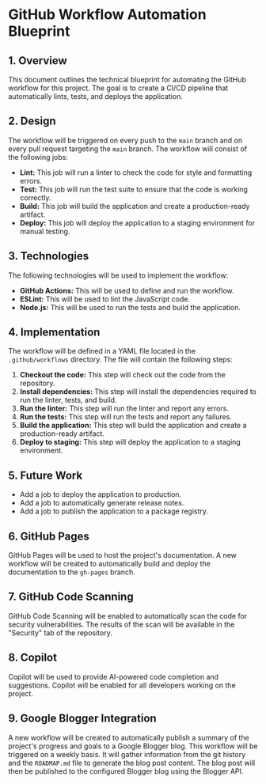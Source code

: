 # GitHub Workflow Automation Blueprint

## 1. Overview

This document outlines the technical blueprint for automating the GitHub workflow for this project. The goal is to create a CI/CD pipeline that automatically lints, tests, and deploys the application.

## 2. Design

The workflow will be triggered on every push to the `main` branch and on every pull request targeting the `main` branch. The workflow will consist of the following jobs:

*   **Lint:** This job will run a linter to check the code for style and formatting errors.
*   **Test:** This job will run the test suite to ensure that the code is working correctly.
*   **Build:** This job will build the application and create a production-ready artifact.
*   **Deploy:** This job will deploy the application to a staging environment for manual testing.

## 3. Technologies

The following technologies will be used to implement the workflow:

*   **GitHub Actions:** This will be used to define and run the workflow.
*   **ESLint:** This will be used to lint the JavaScript code.
*   **Node.js:** This will be used to run the tests and build the application.

## 4. Implementation

The workflow will be defined in a YAML file located in the `.github/workflows` directory. The file will contain the following steps:

1.  **Checkout the code:** This step will check out the code from the repository.
2.  **Install dependencies:** This step will install the dependencies required to run the linter, tests, and build.
3.  **Run the linter:** This step will run the linter and report any errors.
4.  **Run the tests:** This step will run the tests and report any failures.
5.  **Build the application:** This step will build the application and create a production-ready artifact.
6.  **Deploy to staging:** This step will deploy the application to a staging environment.

## 5. Future Work

*   Add a job to deploy the application to production.
*   Add a job to automatically generate release notes.
*   Add a job to publish the application to a package registry.

## 6. GitHub Pages

GitHub Pages will be used to host the project's documentation. A new workflow will be created to automatically build and deploy the documentation to the `gh-pages` branch.

## 7. GitHub Code Scanning

GitHub Code Scanning will be enabled to automatically scan the code for security vulnerabilities. The results of the scan will be available in the "Security" tab of the repository.

## 8. Copilot

Copilot will be used to provide AI-powered code completion and suggestions. Copilot will be enabled for all developers working on the project.

## 9. Google Blogger Integration

A new workflow will be created to automatically publish a summary of the project's progress and goals to a Google Blogger blog. This workflow will be triggered on a weekly basis. It will gather information from the git history and the `ROADMAP.md` file to generate the blog post content. The blog post will then be published to the configured Blogger blog using the Blogger API.
